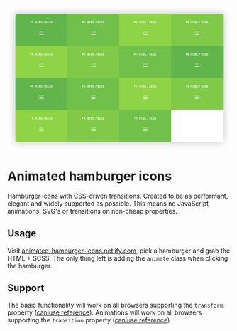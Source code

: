 [![animated-hamburger-icons.netlify.com](images/screenshot.png)](https://animated-hamburger-icons.netlify.com)

# Animated hamburger icons

Hamburger icons with CSS-driven transitions. Created to be as performant, elegant and widely supported as possible. This means no JavaScript animations, SVG's or transitions on non-cheap properties.

## Usage

Visit [animated-hamburger-icons.netlify.com](https://animated-hamburger-icons.netlify.com), pick a hamburger and grab the HTML + SCSS. The only thing left is adding the `animate` class when clicking the hamburger.

## Support

The basic functionality will work on all browsers supporting the `transform` property ([caniuse reference](http://caniuse.com/#feat=transforms2d)). Animations will work on all browsers supporting the `transition` property ([caniuse reference](http://caniuse.com/#feat=css-transitions)).

